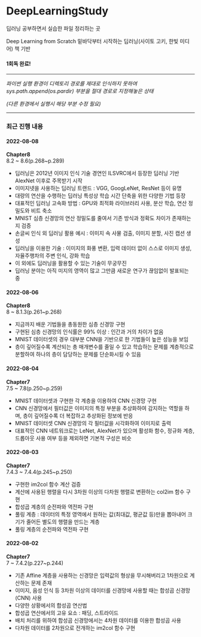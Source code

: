 # DeepLearningStudy

딥러닝 공부하면서 실습한 파일 정리하는 곳

Deep Learning from Scratch 밑바닥부터 시작하는 딥러닝(사이토 고키, 한빛 미디어) 책 기반

#### 1회독 완료!

******

*파이썬 실행 환경이 디렉토리 경로를 제대로 인식하지 못하여 sys.path.append(os.pardir) 부분을 절대 경로로 지정해놓은 상태*

*(다른 환경에서 실행시 해당 부분 수정 필요)*


******

### 최근 진행 내용

#### 2022-08-08
**Chapter8**\
8.2 ~ 8.6(p.268~p.289)
- 딥러닝은 2012년 이미지 인식 기술 경연인 ILSVRC에서 등장한 딥러닝 기반 AlexNet 이후로 주목받기 시작
- 이미지넷을 사용하는 딥러닝 트랜드 : VGG, GoogLeNet, ResNet 등이 유명
- 대량의 연산을 수행하는 딥러닝 특성상 학습 시간 단축을 위한 다양한 기법 등장
- 대표적인 딥러닝 고속화 방법 : GPU와 최적화 라이브러리 사용, 분산 학습, 연산 정밀도와 비트 축소
- MNIST 심층 신경망의 연산 정밀도를 줄여서 기존 방식과 정확도 차이가 존재하는지 검증
- 손글씨 인식 외 딥러닝 활용 예시 : 이미지 속 사물 검출, 이미지 분할, 사진 캡션 생성
- 딥러닝을 이용한 기술 : 이미지의 화풍 변환, 입력 데이터 없이 스스로 이미지 생성, 자율주행차의 주변 인식, 강화 학습
- 이 외에도 딥러닝을 활용할 수 있는 기술이 무궁무진
- 딥러닝 분야는 아직 미지의 영역이 많고 그만큼 새로운 연구가 끊임없이 발표되는 중

#### 2022-08-06
**Chapter8**\
8 ~ 8.1.3(p.261~p.268)
- 지금까지 배운 기법들을 총동원한 심층 신경망 구현
- 구현된 심층 신경망의 인식률은 99% 이상 : 인간과 거의 차이가 없음
- MNIST 데이터셋의 경우 대부분 CNN을 기반으로 한 기법들이 높은 성능을 보임
- 층이 깊어질수록 계산되는 총 매개변수를 줄일 수 있고 학습하는 문제를 계층적으로 분할하여 하나의 층이 담당하는 문제를 단순화시킬 수 있음

#### 2022-08-04
**Chapter7**\
7.5 ~ 7.8(p.250~p.259)
- MNIST 데이터셋과 구현한 각 계층을 이용하여 CNN 신경망 구현
- CNN 신경망에서 필터값은 이미지의 특정 부분을 추상화하여 감지하는 역할을 하며, 층이 깊어질수록 더 복잡하고 추상화된 정보에 반응
- MNIST 데이터셋 CNN 신경망의 각 필터값을 시각화하여 이미지로 출력
- 대표적인 CNN 네트워크로는 LeNet, AlexNet가 있으며 활성화 함수, 정규화 계층, 드롭아웃 사용 여부 등을 제외하면 기본적 구성은 비슷

#### 2022-08-03
**Chapter7**\
7.4.3 ~ 7.4.4(p.245~p.250)
- 구현한 im2col 함수 계산 검증
- 계산에 사용된 행렬을 다시 3차원 이상의 다차원 행렬로 변환하는 col2im 함수 구현
- 합성곱 계층의 순전파와 역전파 구현
- 풀링 계층 : 데이터의 특정 영역에서 원하는 값(최대값, 평균값 등)만을 뽑아내어 크기가 줄어든 별도의 행렬을 만드는 계층
- 풀링 계층의 순전파와 역전파 구현

#### 2022-08-02
**Chapter7**\
7 ~ 7.4.2(p.227~p.244)
- 기존 Affine 계층을 사용하는 신경망은 입력값의 형상을 무시해버리고 1차원으로 계산하는 문제 존재
- 이미지, 음성 인식 등 3차원 이상의 데이터를 신경망에 사용할 때는 합성곱 신경망(CNN) 사용
- 다양한 상황에서의 합성곱 연산법
- 합성곱 연산에서의 고유 요소 : 패딩, 스트라이드
- 배치 처리를 위하여 합성곱 신경망에서는 4차원 데이터를 이용한 합성곱 사용
- 다차원 데이터를 2차원으로 전개하는 im2col 함수 구현













